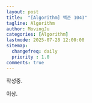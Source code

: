 ```yaml
---
layout: post
title:  "[Algorithm] 백준 1043"
tagline: Algorithm
author: MovingJu
categories: [Algorithm]
lastmode: 2025-07-28 12:00:00
sitemap:
  changefreq: daily
  priority : 1.0
comments: true
---
```


작성중.

이상.